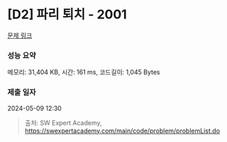 # [D2] 파리 퇴치 - 2001 

[문제 링크](https://swexpertacademy.com/main/code/problem/problemDetail.do?contestProbId=AV5PzOCKAigDFAUq) 

### 성능 요약

메모리: 31,404 KB, 시간: 161 ms, 코드길이: 1,045 Bytes

### 제출 일자

2024-05-09 12:30



> 출처: SW Expert Academy, https://swexpertacademy.com/main/code/problem/problemList.do